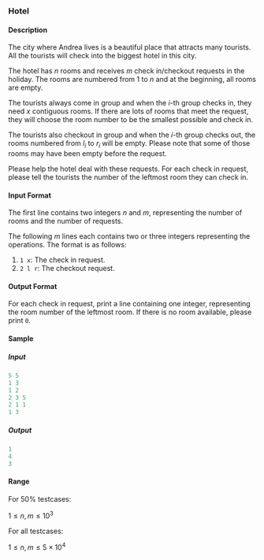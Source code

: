 ### Hotel

#### Description

The city where Andrea lives is a beautiful place that attracts many tourists. All the tourists will check into the biggest hotel in this city.

The hotel has $n$ rooms and receives $m$ check in/checkout requests in the holiday. The rooms are numbered from $1$ to $n$ and at the beginning, all rooms are empty.

The tourists always come in group and when the $i$-th group checks in, they need $x$ contiguous rooms. If there are lots of rooms that meet the request, they will choose the room number to be the smallest possible and check in.

The tourists also checkout in group and when the $i$-th group checks out, the rooms numbered from $l_i$ to $r_i$ will be empty. Please note that some of those rooms may have been empty before the request.

Please help the hotel deal with these requests. For each check in request, please tell the tourists the number of the leftmost room they can check in.

#### Input Format

The first line contains two integers $n$ and $m$, representing the number of rooms and the number of requests.

The following $m$ lines each contains two or three integers representing the operations. The format is as follows:

1. `1 x`: The check in request.
2. `2 l r`: The checkout request.

#### Output Format

For each check in request, print a line containing one integer, representing the room number of the leftmost room. If there is no room available, please print `0`.

#### Sample

##### Input

```mathematica
5 5
1 3
1 2
2 3 5
2 1 1
1 3
```

##### Output

```mathematica
1
4
3
```

#### Range

For 50% testcases:

$1≤n,m≤10^3$

For all testcases:

$1≤n,m≤5×10^4$

